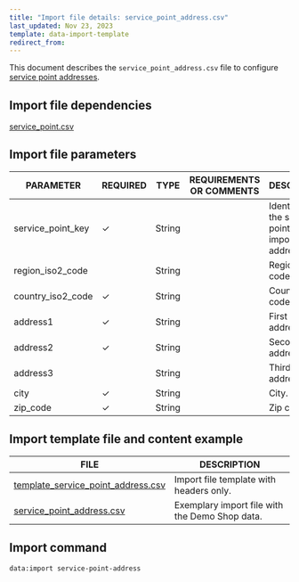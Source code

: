 ```yaml
---
title: "Import file details: service_point_address.csv"
last_updated: Nov 23, 2023
template: data-import-template
redirect_from:
---
```


This document describes the `service_point_address.csv` file to configure [service point addresses](/docs/pbc/all/service-point-management/{{page.version}}/unified-commerce/service-points-feature-overview.html).

## Import file dependencies

[service_point.csv](/docs/pbc/all/service-point-management/{{page.version}}/unified-commerce/import-and-export-data/import-file-details-service-point.csv.html)




## Import file parameters

| PARAMETER | REQUIRED | TYPE | REQUIREMENTS OR COMMENTS | DESCRIPTION |
|-|-|-|-|-|
| service_point_key | ✓ | String    |       | Identifier of the service point to import the address for. |
| region_iso2_code  |   | String    |          | Region ISO2 code.               |
| country_iso2_code | ✓ | String    |          | Country ISO2 code.                |
| address1          | ✓ | String    |          | First line of address.            |
| address2          | ✓ | String    |          | Second line of address.           |
| address3          |   | String    |           | Third line of address.            |
| city              | ✓ | String    |        | City.                             |
| zip_code          | ✓ | String    |        | Zip code.                         |



## Import template file and content example

| FILE | DESCRIPTION |
| --- | --- |
| [template_service_point_address.csv](https://spryker.s3.eu-central-1.amazonaws.com/docs/pbc/all/service-point-management/unified-commerce/import-and-export-data/service_point_address.csv.md/template_service_point_address.csv) | Import file template with headers only. |
| [service_point_address.csv](https://spryker.s3.eu-central-1.amazonaws.com/docs/pbc/all/service-point-management/unified-commerce/import-and-export-data/service_point_address.csv.md/service_point_address.csv) | Exemplary import file with the Demo Shop data. |

## Import command

```bash
data:import service-point-address
```
